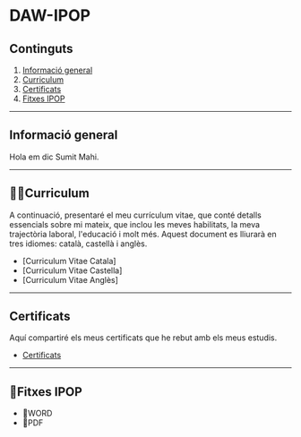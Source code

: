 # DAW-IPOP
## Continguts
  1. [Informació general](#informació-general)
  2. [Curriculum](#curriculum)
  3. [Certificats](#certificats)
  4. [Fitxes IPOP](#fitxes-IPOP)
     

***
## Informació general
Hola em dic Sumit Mahi.

***

## 👨‍💻Curriculum
A continuació, presentaré el meu currículum vitae, que conté detalls essencials sobre mi mateix, que inclou les meves habilitats, la meva trajectòria laboral, l'educació i molt més. Aquest document es lliurarà en tres idiomes: català, castellà i anglès.
* [Curriculum Vitae Catala]
* [Curriculum Vitae Castella]
* [Curriculum Vitae Anglès]


***

## Certificats
Aquí compartiré els meus certificats que he rebut amb els meus estudis.
- [Certificats](https://github.com/mahisumit/DAW-IPOP/tree/main/Certificats)

***

## 📁Fitxes IPOP
  -  📄WORD
  -  📄PDF


